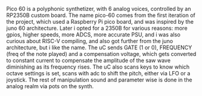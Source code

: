 Pico 60 is a polyphonic synthetizer, with 6 analog voices, controlled by an RP2350B custom board. The name pico-60 comes from the first iteration of the project, which used a Raspberry Pi pico board, and was inspired by the juno 60 architecture. Later i opted for a 2350B for various reasons: more gpios, higher speeds, more ADCS, more accurate PSU, and i was also curious about RISC-V compiling, and also got further from the juno architecture, but i like the name.
The uC sends GATE (1 or 0), FREQUENCY (freq of the note played) and a compensation voltage, which gets converted to constant current to compensate the amplitude of the saw wave diminishing as its frequency rises.
The uC also scans keys to know which octave settings is set, scans with adc to shift the pitch, either via LFO or a joystick.
The rest of manipulation sound and parameter wise is done in the analog realm via pots on the synth.

